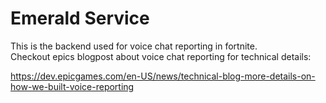 # Emerald Service

This is the backend used for voice chat reporting in fortnite. <br/>
Checkout epics blogpost about voice chat reporting for technical details:

https://dev.epicgames.com/en-US/news/technical-blog-more-details-on-how-we-built-voice-reporting

